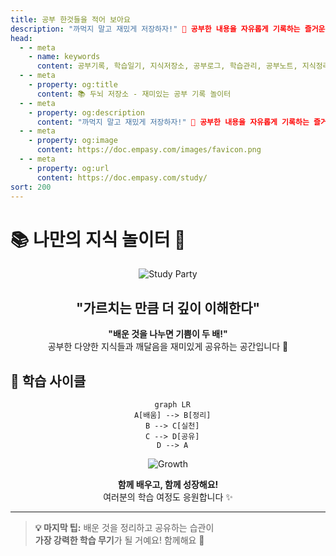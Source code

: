 ```yaml
---
title: 공부 한것들을 적어 보아요
description: "까먹지 말고 재밌게 저장하자!" 🎯 공부한 내용을 자유롭게 기록하는 즐거운 지식 저장소
head:
  - - meta
    - name: keywords
      content: 공부기록, 학습일기, 지식저장소, 공부로그, 학습관리, 공부노트, 지식정리, 공부방법, 학습저장, 기억보조
  - - meta
    - property: og:title
      content: 📚 두뇌 저장소 - 재미있는 공부 기록 놀이터
  - - meta
    - property: og:description
      content: "까먹지 말고 재밌게 저장하자!" 🎯 공부한 내용을 자유롭게 기록하는 즐거운 지식 저장소
  - - meta
    - property: og:image
      content: https://doc.empasy.com/images/favicon.png
  - - meta
    - property: og:url
      content: https://doc.empasy.com/study/
sort: 200
---
```


# 📚 나만의 지식 놀이터 🎪

<div align="center">

![Study Party](https://media1.giphy.com/media/v1.Y2lkPTc5MGI3NjExaWNza2p5ZTgxd2FuOWM4bW1lcnl0NWx1bjVjbGs4dG41dTF3N2tpbyZlcD12MV9pbnRlcm5hbF9naWZfYnlfaWQmY3Q9Zw/fhAwk4DnqNgw8/giphy.gif)

## "가르치는 만큼 더 깊이 이해한다"

**"배운 것을 나누면 기쁨이 두 배!"**  
공부한 다양한 지식들과 깨달음을 재미있게 공유하는 공간입니다 🎯

</div>

## 🎯 학습 사이클

<div align="center">

```mermaid
  graph LR
  A[배움] --> B[정리]
  B --> C[실천]
  C --> D[공유]
  D --> A
```

![Growth](https://media2.giphy.com/media/v1.Y2lkPTc5MGI3NjExMjEzZHlvZ3BjeHkydHMwcno3N3B3ajg4am5uNHhmbXU1cGVqdHA1ZSZlcD12MV9pbnRlcm5hbF9naWZfYnlfaWQmY3Q9Zw/m7YYGSBBkDM9VUbcte/giphy.gif)

**함께 배우고, 함께 성장해요!**  
여러분의 학습 여정도 응원합니다 ✨

</div>

---

> **💡 마지막 팁:** 배운 것을 정리하고 공유하는 습관이  
> **가장 강력한 학습 무기**가 될 거예요! 함께해요 🚀
